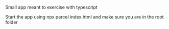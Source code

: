Small app meant to exercise with typescript

Start the app using npx parcel index.html and make sure you are in the root folder

